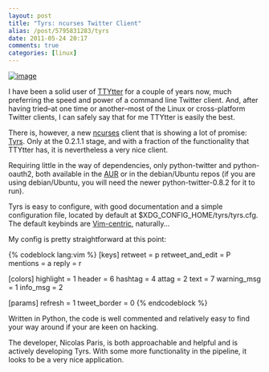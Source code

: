 ```yaml
---
layout: post
title: "Tyrs: ncurses Twitter Client"
alias: /post/5795831283/tyrs
date: 2011-05-24 20:17
comments: true
categories: [linux]
---
```

[![image](http://dl.dropbox.com/u/261312/Blog-images/tyrs.png)](http://www.flickr.com/photos/jasonwryan/5754227102/in/photostream "Tyrs photo on Flickr")

I have been a solid user of
[TTYtter](http://www.floodgap.com/software/ttytter/ "TTYtter homepage")
for a couple of years now, much preferring the speed and power of a
command line Twitter client. And, after having tried–at one time or
another–most of the Linux or cross-platform Twitter clients, I can
safely say that for me TTYtter is easily the best.

There is, however, a new
[ncurses](http://www.gnu.org/software/ncurses/ "ncurses page") client
that is showing a lot of promise:
[Tyrs](http://tyrs.nicosphere.net/index.html "Tyrs homepage"). Only at
the 0.2.1.1 stage, and with a fraction of the functionality that TTYtter
has, it is nevertheless a very nice client.

Requiring little in the way of dependencies, only python-twitter and
python-oauth2, both available in the
[AUR](http://aur.archlinux.org/ "Arch Linux User Repository") or in the
debian/Ubuntu repos (if you are using debian/Ubuntu, you will need the
newer python-twitter-0.8.2 for it to run).

Tyrs is easy to configure, with good documentation and a simple
configuration file, located by default at
$XDG\_CONFIG\_HOME/tyrs/tyrs.cfg. The default keybinds are
[Vim-centric](http://www.vim.org/ "THE editor"), naturally…

My config is pretty straightforward at this point:

{% codeblock lang:vim %}
[keys]
retweet           = p
retweet_and_edit  = P
mentions          = a
reply             = r

[colors]
highlight         = 1
header            = 6
hashtag           = 4
attag             = 2
text              = 7
warning_msg       = 1
info_msg          = 2

[params]
refresh           = 1
tweet_border      = 0
{% endcodeblock %}

Written in Python, the code is well commented and relatively easy to
find your way around if your are keen on hacking.

The developer, Nicolas Paris, is both approachable and helpful and is
actively developing Tyrs. With some more functionality in the pipeline,
it looks to be a very nice application.
